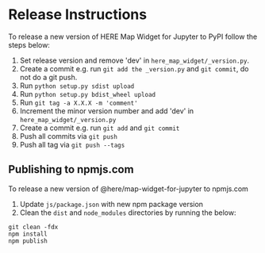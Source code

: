 # Release Instructions

To release a new version of HERE Map Widget for Jupyter to PyPI follow the steps below:

1. Set release version and remove 'dev' in `here_map_widget/_version.py`.
2. Create a commit e.g. run `git add the _version.py` and `git commit`, do not do a git push.
3. Run `python setup.py sdist upload`
4. Run `python setup.py bdist_wheel upload`
5. Run `git tag -a X.X.X -m 'comment'`
6. Increment the minor version number and add 'dev' in `here_map_widget/_version.py`
7. Create a commit e.g. run `git add` and `git commit`
8. Push all commits via `git push`
9. Push all tag via `git push --tags`

## Publishing to npmjs.com

To release a new version of @here/map-widget-for-jupyter to npmjs.com

1. Update `js/package.json` with new npm package version
2. Clean the `dist` and `node_modules` directories by running the below:

```
git clean -fdx
npm install
npm publish
```